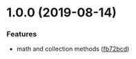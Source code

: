 # 1.0.0 (2019-08-14)


### Features

* math and collection methods ([fb72bcd](https://github.com/hk93211/neliel/commit/fb72bcd))



